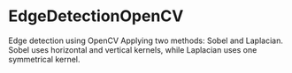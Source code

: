 # EdgeDetectionOpenCV
Edge detection using OpenCV 
Applying two methods: Sobel and Laplacian. 
Sobel uses horizontal and vertical kernels, while Laplacian uses one symmetrical kernel.
